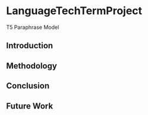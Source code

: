 # LanguageTechTermProject
T5 Paraphrase Model

## Introduction

## Methodology

## Conclusion

## Future Work
